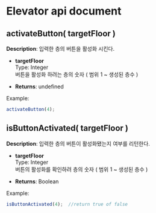 # Elevator  api document  
  
## activateButton( targetFloor )  
  
**Description**: 입력한 층의 버튼을 활성화 시킨다.  
  
- **targetFloor**    
Type: Integer    
버튼을 활성화 하려는 층의 숫자 ( 범위 1 ~ 생성된 층수 )  

- **Returns**: undefined

Example: 
```js  
activateButton(4);  
```  
  
## isButtonActivated( targetFloor )  
  
**Description**: 입력한 층의 버튼이 활성화됐는지 여부를 리턴한다.  

- **targetFloor**    
Type: Integer    
버튼의 활성화를 확인하려 층의 숫자 ( 범위 1 ~ 생성된 층수 )  

- **Returns**: Boolean  

Example:
```js  
isButtonActivated(4);  //return true of false
```